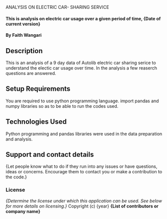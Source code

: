 
ANALYSIS ON ELECTRIC CAR- SHARING SERVICE
#### This is analysis on electric car usage over a given period of time, {Date of current version}
#### By **Faith Wangari**
## Description
This is an analysis of a 9 day data of Autolib electric car sharing serice to understand the electic car usage over time.
In the analysis a few reaserch questions are answered.
## Setup Requirements
You are required to use python programming language.
import pandas and numpy libraries so as to be able to run the codes used.
## Technologies Used
Python programming and pandas libraries were used in the data preparation and analysis.
## Support and contact details
{Let people know what to do if they run into any issues or have questions, ideas or concerns.  Encourage them to contact you or make a contribution to the code.}
### License
*{Determine the license under which this application can be used.  See below for more details on licensing.}*
Copyright (c) {year} **{List of contributors or company name}**
  
